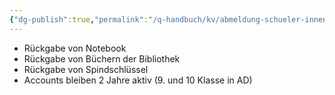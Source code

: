 ```yaml
---
{"dg-publish":true,"permalink":"/q-handbuch/kv/abmeldung-schueler-innen/"}
---
```


* Rückgabe von Notebook
* Rückgabe von Büchern der Bibliothek
* Rückgabe von Spindschlüssel
* Accounts bleiben 2 Jahre aktiv (9. und 10 Klasse in AD)
